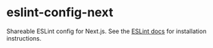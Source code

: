 # eslint-config-next

Shareable ESLint config for Next.js. See the [ESLint docs](https://eslint.org/docs/user-guide/configuring) for installation instructions.

